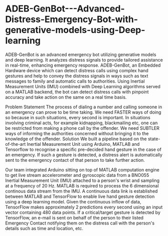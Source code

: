 # ADEB-GenBot---Advanced-Distress-Emergency-Bot-with-generative-models-using-Deep-learning
ADEB-GenBot is an advanced emergency bot utilizing generative models and deep learning. It analyzes distress signals to provide tailored assistance in real-time, enhancing emergency response.
ADEB-GenBot, an Embedded Hardware device which can detect distress calls using complex hand gestures and help to convey the distress signals in ways such as text messages to family and automatic calls to authorities. Using Inertial Measurement Units (IMU) combined with Deep Learning algorithms served on a MATLAB backend, the bot can detect distress calls with pinpoint accuracy and take action on the same on a real time basis.

Problem Statement
The process of dialing a number and calling someone in an emergency can prove to be time taking. We need FASTER ways of doing so because in such situations, every second is important.
In situations involving criminal acts, for example kidnapping, blackmailing etc, one can be restricted from making a phone call by the offender. We need SUBTLER ways of informing the authorities concerned without bringing it to the knowledge of the offender.
Solution
We built a pipeline based on the state-of-the-art Inertial Measurement Unit using Arduino, MATLAB and Tensorflow to recognise a specific pre-decided hand gesture in the case of an emergency. If such a gesture is detected, a distress alert is automatically sent to the emergency contact of that person to take further action.

Our team integrated Arduino sitting on top of MATLAB computation engine to get live stream accelerometer and gyroscopic data from a BNO055 Inertial Measurement Unit (IMU) attached to a person's wrist and sampling at a frequency of 20 Hz. MATLAB is required to process the 6 dimensional continous data stream from the IMU.
A continuous data link is established between MATLAB and TensorFlow to enable live hand gesture detection using a deep learning model. Given the continuous inflow of data, TensorFlow makes approximately 2 predictions every second using an input vector containing 480 data points.
If a critical/target gesture is detected by TensorFlow, an e-mail is sent on behalf of the person to their listed Emergency Contact notifying them on the distress call with the person's details such as time and location, etc.
